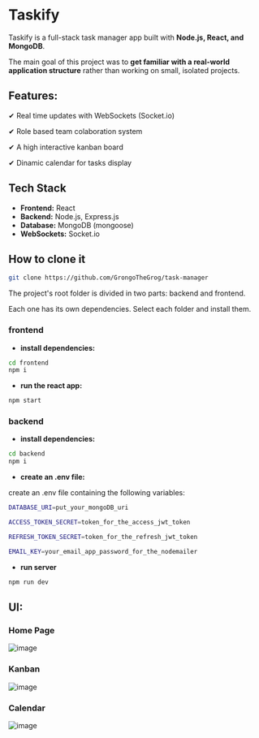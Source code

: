 # Taskify 
Taskify is a full-stack task manager app built with **Node.js, React, and MongoDB**.  

The main goal of this project was to **get familiar with a real-world application structure** rather than working on small, isolated projects. 


## Features:

✔ Real time updates with WebSockets (Socket.io)

✔ Role based team colaboration system

✔ A high interactive kanban board

✔ Dinamic calendar for tasks display


## Tech Stack

- **Frontend:** React  
- **Backend:** Node.js, Express.js  
- **Database:** MongoDB (mongoose)
- **WebSockets:** Socket.io 

## How to clone it

```sh
git clone https://github.com/GrongoTheGrog/task-manager
```

The project's root folder is divided in two parts: backend and frontend.

Each one has its own dependencies. Select each folder and install them.

### **frontend**
  
- **install dependencies:**

```sh
cd frontend
npm i
````

- **run the react app:**

```sh
npm start
```

### **backend**

- **install dependencies:**

```sh
cd backend
npm i
```

- **create an .env file:**

create an .env file containing the following variables:

```sh
DATABASE_URI=put_your_mongoDB_uri

ACCESS_TOKEN_SECRET=token_for_the_access_jwt_token

REFRESH_TOKEN_SECRET=token_for_the_refresh_jwt_token

EMAIL_KEY=your_email_app_password_for_the_nodemailer
```

- **run server**

```sh
npm run dev
```


## UI:

### Home Page

![image](https://github.com/user-attachments/assets/5b02015f-c1e0-447f-884d-f7126127b1eb)

### Kanban

![image](https://github.com/user-attachments/assets/1f726b06-8690-4989-b9dc-8f4b44b07ea2)

### Calendar

![image](https://github.com/user-attachments/assets/e9554a35-5250-4358-bdd5-ababf525fed8)





